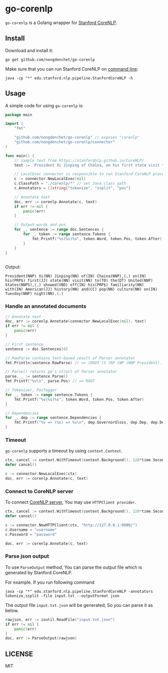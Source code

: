 # go-corenlp

`go-corenlp` is a Golang wrapper for [Stanford CoreNLP](https://stanfordnlp.github.io/CoreNLP/). 

## Install

Download and install it:

```shell
go get github.com/nongdenchet/go-corenlp
```

Make sure that you can run Stanford CoreNLP on [command line](https://stanfordnlp.github.io/CoreNLP/cmdline.html):

```shell
java -cp "*" edu.stanford.nlp.pipeline.StanfordCoreNLP -h
```

## Usage

A simple code for using `go-corenlp` is:

```go
package main

import (
	"fmt"

	"github.com/nongdenchet/go-corenlp" // exposes "corenlp"
	"github.com/nongdenchet/go-corenlp/connector"
)

func main() {
	// sample text from https://stanfordnlp.github.io/CoreNLP/
	text := `President Xi Jinping of Chaina, on his first state visit to the United States, showed off his familiarity with American history and pop culture on Tuesday night.`

	// LocalExec connector is responsible to run Stanford CoreNLP process.
	c := connector.NewLocalExec(nil)
	c.ClassPath = "./corenlp/*" // set Java class path
	c.Annotators = []string{"tokenize", "ssplit", "pos"}

	// Annotate text
	doc, err := corenlp.Annotate(c, text)
	if err != nil {
		panic(err)
	}

	// Output words and pos
	for _, sentence := range doc.Sentences {
		for _, token := range sentence.Tokens {
			fmt.Printf("%s(%s)%s", token.Word, token.Pos, token.After)
		}
	}
}
	
```

Output:

```text
President(NNP) Xi(NN) Jinping(NN) of(IN) Chaina(NNP),(,) on(IN) his(PRP$) first(JJ) state(NN) visit(NN) to(TO) the(DT) United(NNP) States(NNPS),(,) showed(VBD) off(IN) his(PRP$) familiarity(NN) with(IN) American(JJ) history(NN) and(CC) pop(NN) culture(NN) on(IN) Tuesday(NNP) night(NN).(.)
```

### Handle an annotated documents 

```go
// Annotate text
doc, err := corenlp.Annotate(connector.NewLocalExec(nil), text)
if err != nil {
	panic(err)
}

// First sentence
sentence := doc.Sentences[0]

// RawParse contains text-based result of Parser annotator
fmt.Println(sentence.RawParse) // => (ROOT (S (NP (NP (NNP President)...

// Parse() returns go's struct of Parser annotator
parse, _ := sentence.Parse()
fmt.Printf("%v\n", parse.Pos) // => ROOT

// Tokenizer, PosTagger
for _, token := range sentence.Tokens {
	fmt.Printf("%s(%s)%s", token.Word, token.Pos, token.After)
}

// Dependencies
for _, dep := range sentence.Dependencies {
	fmt.Printf("%s => (%s) => %s\n", dep.GovernorGloss, dep.Dep, dep.DependentGloss)
}
```

### Timeout

`go-corenlp` supports a timeout by using `context.Context`.

```go
ctx, cancel := context.WithTimeout(context.Background(), 120*time.Second)
defer cancel()

c := connector.NewLocalExec(ctx)
doc, err := corenlp.Annotate(c, text)
```

### Connect to CoreNLP server

To connect [CoreNLP server](https://stanfordnlp.github.io/CoreNLP/corenlp-server.html), You may use `HTTPClient provider`.

```go
ctx, cancel := context.WithTimeout(context.Background(), 120*time.Second)
defer cancel()

c := connector.NewHTTPClient(ctx, "http://127.0.0.1:9000/")
c.Username = "username"
c.Password = "password"

doc, err := corenlp.Annotate(c, text)
```

### Parse json output 

To use `ParseOutput` method, You can parse the output file which is generated by Stanford CoreNLP.

For example. If you run following command

```shell
java -cp "*" edu.stanford.nlp.pipeline.StanfordCoreNLP -annotators tokenize,ssplit -file input.txt --outputFormat json
```

The output file `input.txt.json` will be generated, So you can parse it as below.

```go
rawjson, err := ioutil.ReadFile("input.txt.json")
if err != nil {
	panic(err)
}
doc, err := ParseOutput(rawjson)

```

## LICENSE

MIT
